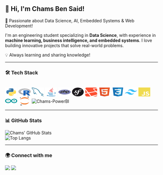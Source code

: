 ## 👋 Hi, I'm Chams Ben Said!  
🚀 Passionate about Data Science, AI, Embedded Systems & Web Development!  

I'm an engineering student specializing in **Data Science**, with experience in **machine learning, business intelligence, and embedded systems**. I love building innovative projects that solve real-world problems.  

💡 Always learning and sharing knowledge!  

---

### 🛠️ Tech Stack  
<div style="display: inline_block"><br>
  <img align="center" alt="Chams-Python" height="30" width="40" src="https://raw.githubusercontent.com/devicons/devicon/master/icons/python/python-original.svg">
  <img align="center" alt="Chams-R" height="30" width="40" src="https://raw.githubusercontent.com/devicons/devicon/master/icons/r/r-original.svg">
  <img align="center" alt="Chams-SQL" height="30" width="40" src="https://raw.githubusercontent.com/devicons/devicon/master/icons/mysql/mysql-original.svg">
  <img align="center" alt="Chams-Java" height="30" width="40" src="https://raw.githubusercontent.com/devicons/devicon/master/icons/java/java-original.svg">
  <img align="center" alt="Chams-PHP" height="30" width="40" src="https://raw.githubusercontent.com/devicons/devicon/master/icons/php/php-original.svg">
  <img align="center" alt="Chams-Symfony" height="30" width="40" src="https://raw.githubusercontent.com/devicons/devicon/master/icons/symfony/symfony-original.svg">
  <img align="center" alt="Chams-Laravel" height="30" width="40" src="https://raw.githubusercontent.com/devicons/devicon/master/icons/laravel/laravel-plain.svg">
  <img align="center" alt="Chams-HTML" height="30" width="40" src="https://raw.githubusercontent.com/devicons/devicon/master/icons/html5/html5-original.svg">
  <img align="center" alt="Chams-CSS" height="30" width="40" src="https://raw.githubusercontent.com/devicons/devicon/master/icons/css3/css3-original.svg">
  <img align="center" alt="Chams-Tailwind" height="30" width="40" src="https://raw.githubusercontent.com/devicons/devicon/master/icons/tailwindcss/tailwindcss-original.svg">
  <img align="center" alt="Chams-Javascript" height="30" width="40" src="https://raw.githubusercontent.com/devicons/devicon/master/icons/javascript/javascript-plain.svg">
  <img align="center" alt="Chams-Arduino" height="30" width="40" src="https://raw.githubusercontent.com/devicons/devicon/master/icons/arduino/arduino-original.svg">
  <img align="center" alt="Chams-Jupyter" height="30" width="40" src="https://raw.githubusercontent.com/devicons/devicon/master/icons/jupyter/jupyter-original.svg">
  <img align="center" alt="Chams-PowerBI" height="30" width="40" src="https://raw.githubusercontent.com/devicons/devicon/master/icons/powerbi/powerbi-original.svg">
</div>  

---

### 📊 GitHub Stats  
![Chams' GitHub Stats](https://github-readme-stats.vercel.app/api?username=BenSaid23&show_icons=true&theme=tokyonight)  
![Top Langs](https://github-readme-stats.vercel.app/api/top-langs/?username=BenSaid23&layout=compact&theme=tokyonight&langs_count=8&hide=html,css&exclude_repo=private)

---

### 🌍 Connect with me  
<div>  
  <a href="https://www.linkedin.com/in/chamsben-said" target="_blank"><img src="https://img.shields.io/badge/-LinkedIn-%230077B5?style=for-the-badge&logo=linkedin&logoColor=white" target="_blank"></a>  
  <a href="mailto:chamsal-islem.bensaid@esprit.tn"><img src="https://img.shields.io/badge/-Gmail-%23333?style=for-the-badge&logo=gmail&logoColor=white" target="_blank"></a>  
</div>  
